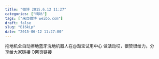 ```yaml
---
title: "微博 2015.6.12 11:27"
categories: ["嘀咕"]
tags: ["来自微博 weibo.com"]
draft: false
slug: "BI6kLp"
date: "2015-06-12 11:27:00"
---
```


<p>拖地机全自动擦地蓝牙洗地机器人在@淘宝试用中心   做活动哎，很赞很给力，分享给大家链接 O网页链接 ​​​​</p>
